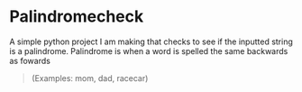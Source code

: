 # Palindromecheck
A simple python project I am making that checks to see if the inputted string is a palindrome. 
Palindrome is when a word is spelled the same backwards as fowards 

> (Examples: mom, dad, racecar)
